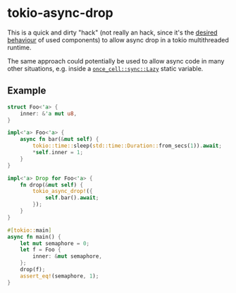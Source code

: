 # tokio-async-drop

This is a quick and dirty "hack" (not really an hack, since it's the [desired behaviour](https://github.com/tokio-rs/tokio/issues/5843) of used components) to allow async drop in a tokio multithreaded runtime.

The same approach could potentially be used to allow async code in many other situations, e.g. inside a [`once_cell::sync::Lazy`](https://docs.rs/once_cell/latest/once_cell/sync/struct.Lazy.html) static variable.

## Example

```rust
struct Foo<'a> {
    inner: &'a mut u8,
}

impl<'a> Foo<'a> {
    async fn bar(&mut self) {
        tokio::time::sleep(std::time::Duration::from_secs(1)).await;
        *self.inner = 1;
    }
}

impl<'a> Drop for Foo<'a> {
    fn drop(&mut self) {
        tokio_async_drop!({
            self.bar().await;
        });
    }
}

#[tokio::main]
async fn main() {
    let mut semaphore = 0;
    let f = Foo {
        inner: &mut semaphore,
    };
    drop(f);
    assert_eq!(semaphore, 1);
}
```
